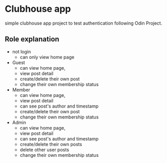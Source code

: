 # Clubhouse app

simple clubhouse app project to test authentication following Odin Project.

## Role explanation

- not login
  - can only view home page
- Guest
  - can view home page,
  - view post detail
  - create/delete their own post
  - change their own membership status
- Member
  - can view home page,
  - view post detail
  - can see post's author and timestamp
  - create/delete their own post
  - change their own membership status
- Admin
  - can view home page,
  - view post detail
  - can see post's author and timestamp
  - create/delete their own posts
  - delete other user posts
  - change their own membership status
